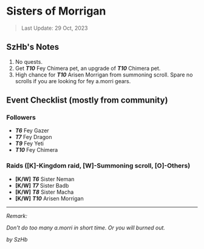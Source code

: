 # Sisters of Morrigan

> Last Update: 29 Oct, 2023

## SzHb's Notes
1. No quests.
2. Get ***T10*** Fey Chimera pet, an upgrade of ***T10*** Chimera pet.
3. High chance for ***T10*** Arisen Morrigan from summoning scroll. Spare no scrolls if you are looking for fey a.morri gears.

## Event Checklist (mostly from community)

### Followers
- ***T6*** Fey Gazer
- ***T7*** Fey Dragon
- ***T9*** Fey Yeti
- ***T10*** Fey Chimera

### Raids ([K]-Kingdom raid, [W]-Summoning scroll, [O]-Others)
- **[K/W]** ***T6*** Sister Neman
- **[K/W]** ***T7*** Sister Badb
- **[K/W]** ***T8*** Sister Macha
- **[K/W]** ***T10*** Arisen Morrigan

---

*Remark:*

*Don't do too many a.morri in short time. Or you will burned out.*

*by SzHb*